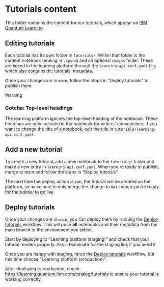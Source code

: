 # Tutorials content

This folder contains the content for our tutorials, which appear on [IBM
Quantum Learning](https://learning.quantum.ibm.com/catalog/tutorials).

## Editing tutorials

Each tutorial has its own folder in `tutorials/`. Within that folder is the
content notebook (ending in `.ipynb`) and an optional `images` folder. These
are linked to the learning platform through the `learning-api.conf.yaml` file,
which also contains the tutorials' metadata.

Once your changes are in `main`, follow the steps in "Deploy tutorials" to
publish them.

> [!Warning]
>
> ### Gotcha: Top-level headings
>
> The learning platform ignores the top-level heading of the notebook. These
> headings are only included in the notebook for writers' convenience. If you
> want to change the title of a notebook, edit the title in
> `tutorials/learning-api.conf.yaml`.

## Add a new tutorial

To create a new tutorial, add a new notebook to the `tutorials/` folder and
make a new entry in `learning-api.conf.yaml`. When you're ready to publish,
merge to main and follow the steps in "Deploy tutorials".

The next time the deploy action is run, the tutorial will be created on the
platform, so make sure to only merge the change to `main` when you're ready for
the tutorial to go live.

## Deploy tutorials

Once your changes are in `main`, you can deploy them by running the [Deploy
tutorials](https://github.com/Qiskit/documentation/actions/workflows/deploy-tutorials.yml)
workflow. This will push **all** notebooks and their metadata from the main
branch to the environment you select.

Start by deploying to "Learning platform (staging)" and check that your
tutorial renders properly. Ask a teammate for the staging link if you need it.

Once you are happy with staging, rerun the [Deploy
tutorials](https://github.com/Qiskit/documentation/actions/workflows/deploy-tutorials.yml)
workflow, but this time choose "Learning platform (production)".

After deploying to production, check https://learning.quantum.ibm.com/catalog/tutorials
to ensure your tutorial is working correctly.
